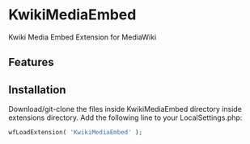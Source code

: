 # ‏‏KwikiMediaEmbed

Kwiki Media Embed Extension for MediaWiki

## Features


## Installation
Download/git-clone the files inside ‏‏KwikiMediaEmbed directory inside extensions directory.
Add the following line to your LocalSettings.php: 
```php
wfLoadExtension( '‏‏KwikiMediaEmbed' );
```

